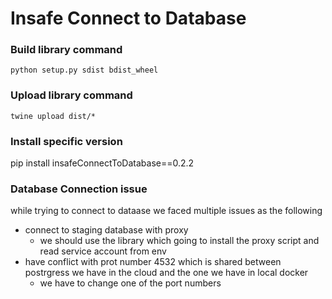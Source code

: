 # Insafe Connect to Database

### Build library command
`python setup.py sdist bdist_wheel`

### Upload library command
`twine upload dist/*`

### Install specific version
pip install insafeConnectToDatabase==0.2.2



### Database Connection issue
while trying to connect to dataase we faced multiple issues as the following
- connect to staging database with proxy
  - we should use the library which going to install the proxy script and read service account from env
- have conflict with prot number 4532 which is shared between postrgress we have in the cloud and the one we
have in local docker
  - we have to change one of the port numbers
